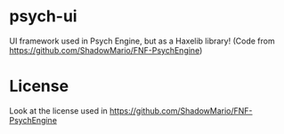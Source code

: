 psych-ui
=====

UI framework used in Psych Engine, but as a Haxelib library! (Code from https://github.com/ShadowMario/FNF-PsychEngine)

License
======

Look at the license used in https://github.com/ShadowMario/FNF-PsychEngine